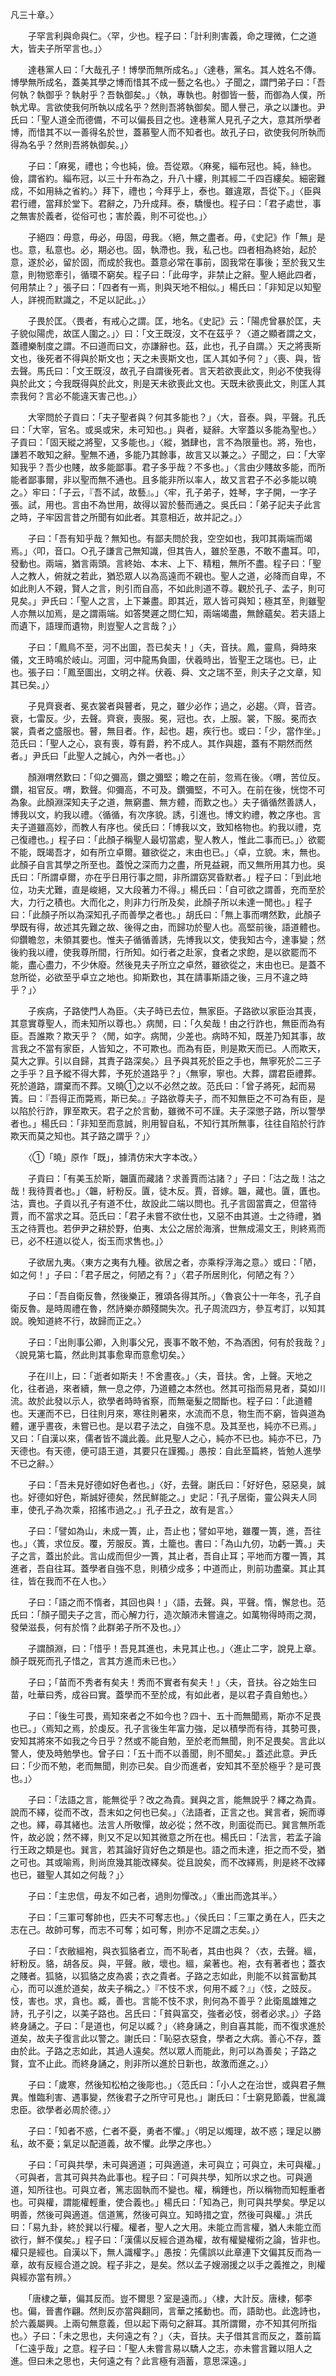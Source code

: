 凡三十章。〉

　　子罕言利與命與仁。〈罕，少也。程子曰：「計利則害義，命之理微，仁之道大，皆夫子所罕言也。」〉

　　達巷黨人曰：「大哉孔子！博學而無所成名。」〈達巷，黨名。其人姓名不傳。博學無所成名，蓋美其學之博而惜其不成一藝之名也。〉子聞之，謂門弟子曰：「吾何執？執御乎？執射乎？吾執御矣。」〈執，專執也。射御皆一藝，而御為人僕，所執尤卑。言欲使我何所執以成名乎？然則吾將執御矣。聞人譽己，承之以謙也。尹氏曰：「聖人道全而德備，不可以偏長目之也。達巷黨人見孔子之大，意其所學者博，而惜其不以一善得名於世，蓋慕聖人而不知者也。故孔子曰，欲使我何所執而得為名乎？然則吾將執御矣。」〉

　　子曰：「麻冕，禮也；今也純，儉。吾從眾。〈麻冕，緇布冠也。純，絲也。儉，謂省約。緇布冠，以三十升布為之，升八十縷，則其經二千四百縷矣。細密難成，不如用絲之省約。〉拜下，禮也；今拜乎上，泰也。雖違眾，吾從下。」〈臣與君行禮，當拜於堂下。君辭之，乃升成拜。泰，驕慢也。程子曰：「君子處世，事之無害於義者，從俗可也；害於義，則不可從也。」〉

　　子絕四：毋意，毋必，毋固，毋我。〈絕，無之盡者。毋，《史記》作「無」是也。意，私意也。必，期必也。固，執滯也。我，私己也。四者相為終始，起於意，遂於必，留於固，而成於我也。蓋意必常在事前，固我常在事後；至於我又生意，則物慾牽引，循環不窮矣。程子曰：「此毋字，非禁止之辭。聖人絕此四者，何用禁止？」張子曰：「四者有一焉，則與天地不相似。」楊氏曰：「非知足以知聖人，詳視而默識之，不足以記此。」〉

　　子畏於匡。〈畏者，有戒心之謂。匡，地名。《史記》云：「陽虎曾暴於匡，夫子貌似陽虎，故匡人圍之。」〉曰：「文王既沒，文不在茲乎？〈道之顯者謂之文，蓋禮樂制度之謂。不曰道而曰文，亦謙辭也。茲，此也，孔子自謂。〉天之將喪斯文也，後死者不得與於斯文也；天之未喪斯文也，匡人其如予何？」〈喪、與，皆去聲。馬氏曰：「文王既沒，故孔子自謂後死者。言天若欲喪此文，則必不使我得與於此文；今我既得與於此文，則是天未欲喪此文也。天既未欲喪此文，則匡人其柰我何？言必不能違天害己也。」〉

　　大宰問於子貢曰：「夫子聖者與？何其多能也？」〈大，音泰。與，平聲。孔氏曰：「大宰，官名。或吳或宋，未可知也。」與者，疑辭。大宰蓋以多能為聖也。〉子貢曰：「固天縱之將聖，又多能也。」〈縱，猶肆也，言不為限量也。將，殆也，謙若不敢知之辭。聖無不通，多能乃其餘事，故言又以兼之。〉子聞之，曰：「大宰知我乎？吾少也賤，故多能鄙事。君子多乎哉？不多也。」〈言由少賤故多能，而所能者鄙事爾，非以聖而無不通也。且多能非所以率人，故又言君子不必多能以曉之。〉牢曰：「子云，『吾不試，故藝』。」〈牢，孔子弟子，姓琴，字子開，一字子張。試，用也。言由不為世用，故得以習於藝而通之。吳氏曰：「弟子記夫子此言之時，子牢因言昔之所聞有如此者。其意相近，故并記之。」〉

　　子曰：「吾有知乎哉？無知也。有鄙夫問於我，空空如也，我叩其兩端而竭焉。」〈叩，音口。○孔子謙言己無知識，但其告人，雖於至愚，不敢不盡耳。叩，發動也。兩端，猶言兩頭。言終始、本末、上下、精粗，無所不盡。程子曰：「聖人之教人，俯就之若此，猶恐眾人以為高遠而不親也。聖人之道，必降而自卑，不如此則人不親，賢人之言，則引而自高，不如此則道不尊。觀於孔子、孟子，則可見矣。」尹氏曰：「聖人之言，上下兼盡。即其近，眾人皆可與知；極其至，則雖聖人亦無以加焉，是之謂兩端。如答樊遲之問仁知，兩端竭盡，無餘蘊矣。若夫語上而遺下，語理而遺物，則豈聖人之言哉？」〉

　　子曰：「鳳鳥不至，河不出圖，吾已矣夫！」〈夫，音扶。鳳，靈鳥，舜時來儀，文王時鳴於岐山。河圖，河中龍馬負圖，伏羲時出，皆聖王之瑞也。已，止也。張子曰：「鳳至圖出，文明之祥。伏羲、舜、文之瑞不至，則夫子之文章，知其已矣。」〉

　　子見齊衰者、冕衣裳者與瞽者，見之，雖少必作；過之，必趨。〈齊，音咨。衰，七雷反。少，去聲。齊衰，喪服。冕，冠也。衣，上服。裳，下服。冕而衣裳，貴者之盛服也。瞽，無目者。作，起也。趨，疾行也。或曰：「少，當作坐。」范氏曰：「聖人之心，哀有喪，尊有爵，矜不成人。其作與趨，蓋有不期然而然者。」尹氏曰「此聖人之誠心，內外一者也。」〉

　　顏淵喟然歎曰：「仰之彌高，鑽之彌堅；瞻之在前，忽焉在後。〈喟，苦位反。鑽，祖官反。喟，歎聲。仰彌高，不可及。鑽彌堅，不可入。在前在後，恍惚不可為象。此顏淵深知夫子之道，無窮盡、無方體，而歎之也。〉夫子循循然善誘人，博我以文，約我以禮。〈循循，有次序貌。誘，引進也。博文約禮，教之序也。言夫子道雖高妙，而教人有序也。侯氏曰：「博我以文，致知格物也。約我以禮，克己復禮也。」程子曰：「此顏子稱聖人最切當處，聖人教人，惟此二事而已。」〉欲罷不能，既竭吾才，如有所立卓爾。雖欲從之，末由也已。」〈卓，立貌。末，無也。此顏子自言其學之所至也。蓋悅之深而力之盡，所見益親，而又無所用其力也。吳氏曰：「所謂卓爾，亦在乎日用行事之間，非所謂窈冥昏默者。」程子曰：「到此地位，功夫尤難，直是峻絕，又大段著力不得。」楊氏曰：「自可欲之謂善，充而至於大，力行之積也。大而化之，則非力行所及矣，此顏子所以未達一閒也。」程子曰：「此顏子所以為深知孔子而善學之者也。」胡氏曰：「無上事而喟然歎，此顏子學既有得，故述其先難之故、後得之由，而歸功於聖人也。高堅前後，語道體也。仰鑽瞻忽，未領其要也。惟夫子循循善誘，先博我以文，使我知古今，達事變；然後約我以禮，使我尊所間，行所知。如行者之赴家，食者之求飽，是以欲罷而不能，盡心盡力，不少休廢。然後見夫子所立之卓然，雖欲從之，末由也已。是蓋不怠所從，必欲至乎卓立之地也。抑斯歎也，其在請事斯語之後，三月不違之時乎？」〉

　　子疾病，子路使門人為臣。〈夫子時已去位，無家臣。子路欲以家臣治其喪，其意實尊聖人，而未知所以尊也。〉病閒，曰：「久矣哉！由之行詐也，無臣而為有臣。吾誰欺？欺天乎？〈閒，如字。病閒，少差也。病時不知，既差乃知其事，故言我之不當有家臣，人皆知之，不可欺也。而為有臣，則是欺天而已。人而欺天，莫大之罪。引以自歸，其責子路深矣。〉且予與其死於臣之手也，無寧死於二三子之手乎？且予縱不得大葬，予死於道路乎？」〈無寧，寧也。大葬，謂君臣禮葬。死於道路，謂棄而不葬。又曉①之以不必然之故。范氏曰：「曾子將死，起而易簀。曰：『吾得正而斃焉，斯已矣。』子路欲尊夫子，而不知無臣之不可為有臣，是以陷於行詐，罪至欺天。君子之於言動，雖微不可不謹。夫子深懲子路，所以警學者也。」楊氏曰：「非知至而意誠，則用智自私，不知行其所無事，往往自陷於行詐欺天而莫之知也。其子路之謂乎？」〉

　　〈①「曉」原作「既」，據清仿宋大字本改。〉

　　子貢曰：「有美玉於斯，韞匵而藏諸？求善賈而沽諸？」子曰：「沽之哉！沽之哉！我待賈者也。」〈韞，紆粉反。匵，徒木反。賈，音嫁。韞，藏也。匵，匱也。沽，賣也。子貢以孔子有道不仕，故設此二端以問也。孔子言固當賣之，但當待賈，而不當求之耳。范氏曰：「君子未嘗不欲仕也，又惡不由其道。士之待禮，猶玉之待賈也。若伊尹之耕於野，伯夷、太公之居於海濱，世無成湯文王，則終焉而已，必不枉道以從人，衒玉而求售也。」〉

　　子欲居九夷。〈東方之夷有九種。欲居之者，亦乘桴浮海之意。〉或曰：「陋，如之何！」子曰：「君子居之，何陋之有？」〈君子所居則化，何陋之有？〉

　　子曰：「吾自衛反魯，然後樂正，雅頌各得其所。」〈魯哀公十一年冬，孔子自衛反魯。是時周禮在魯，然詩樂亦頗殘闕失次。孔子周流四方，參互考訂，以知其說。晚知道終不行，故歸而正之。〉

　　子曰：「出則事公卿，入則事父兄，喪事不敢不勉，不為酒困，何有於我哉？」〈說見第七篇，然此則其事愈卑而意愈切矣。〉

　　子在川上，曰：「逝者如斯夫！不舍晝夜。」〈夫，音扶。舍，上聲。天地之化，往者過，來者續，無一息之停，乃道體之本然也。然其可指而易見者，莫如川流。故於此發以示人，欲學者時時省察，而無毫髮之間斷也。程子曰：「此道體也。天運而不已，日往則月來，寒往則暑來，水流而不息，物生而不窮，皆與道為體，運乎晝夜，未嘗已也。是以君子法之，自強不息。及其至也，純亦不已焉。」又曰：「自漢以來，儒者皆不識此義。此見聖人之心，純亦不已也。純亦不已，乃天德也。有天德，便可語王道，其要只在謹獨。」愚按：自此至篇終，皆勉人進學不已之辭。〉

　　子曰：「吾未見好德如好色者也。」〈好，去聲。謝氏曰：「好好色，惡惡臭，誠也。好德如好色，斯誠好德矣，然民鮮能之。」史記：「孔子居衛，靈公與夫人同車，使孔子為次乘，招搖市過之。」孔子丑之，故有是言。〉

　　子曰：「譬如為山，未成一簣，止，吾止也；譬如平地，雖覆一簣，進，吾往也。」〈簣，求位反。覆，芳服反。簣，土籠也。書曰：「為山九仞，功虧一簣。」夫子之言，蓋出於此。言山成而但少一簣，其止者，吾自止耳；平地而方覆一簣，其進者，吾自往耳。蓋學者自強不息，則積少成多；中道而止，則前功盡棄。其止其往，皆在我而不在人也。〉

　　子曰：「語之而不惰者，其回也與！」〈語，去聲。與，平聲。惰，懈怠也。范氏曰：「顏子聞夫子之言，而心解力行，造次顛沛未嘗違之。如萬物得時雨之潤，發榮滋長，何有於惰？此群弟子所不及也。」〉

　　子謂顏淵，曰：「惜乎！吾見其進也，未見其止也。」〈進止二字，說見上章。顏子既死而孔子惜之，言其方進而未已也。〉

　　子曰；「苗而不秀者有矣夫！秀而不實者有矣夫！」〈夫，音扶。谷之始生曰苗，吐華曰秀，成谷曰實。蓋學而不至於成，有如此者，是以君子貴自勉也。〉

　　子曰：「後生可畏，焉知來者之不如今也？四十、五十而無聞焉，斯亦不足畏也已。」〈焉知之焉，於虔反。孔子言後生年富力強，足以積學而有待，其勢可畏，安知其將來不如我之今日乎？然或不能自勉，至於老而無聞，則不足畏矣。言此以警人，使及時勉學也。曾子曰：「五十而不以善聞，則不聞矣。」蓋述此意。尹氏曰：「少而不勉，老而無聞，則亦已矣。自少而進者，安知其不至於極乎？是可畏也。」〉

　　子曰：「法語之言，能無從乎？改之為貴。巽與之言，能無說乎？繹之為貴。說而不繹，從而不改，吾末如之何也已矣。」〈法語者，正言之也。巽言者，婉而導之也。繹，尋其緒也。法言人所敬憚，故必從；然不改，則面從而已。巽言無所乖忤，故必說；然不繹，則又不足以知其微意之所在也。楊氏曰：「法言，若孟子論行王政之類是也。巽言，若其論好貨好色之類是也。語之而未達，拒之而不受，猶之可也。其或喻焉，則尚庶幾其能改繹矣。從且說矣，而不改繹焉，則是終不改繹也已，雖聖人其如之何哉？」〉

　　子曰：「主忠信，毋友不如己者，過則勿憚改。」〈重出而逸其半。〉

　　子曰：「三軍可奪帥也，匹夫不可奪志也。」〈侯氏曰：「三軍之勇在人，匹夫之志在己。故帥可奪，而志不可奪；如可奪，則亦不足謂之志矣。」〉

　　子曰：「衣敝縕袍，與衣狐貉者立，而不恥者，其由也與？〈衣，去聲。縕，紆粉反。貉，胡各反。與，平聲。敝，壞也。縕，枲著也。袍，衣有著者也；蓋衣之賤者。狐貉，以狐貉之皮為裘；衣之貴者。子路之志如此，則能不以貧富動其心，而可以進於道矣，故夫子稱之。〉『不忮不求，何用不臧？』」〈忮，之豉反。忮，害也。求，貪也。臧，善也。言能不忮不求，則何為不善乎？此衛風雄雉之詩，孔子引之，以美子路也。呂氏曰：「貧與富交，強者必忮，弱者必求。」〉子路終身誦之。子曰：「是道也，何足以臧？」〈終身誦之，則自喜其能，而不復求進於道矣，故夫子復言此以警之。謝氏曰：「恥惡衣惡食，學者之大病。善心不存，蓋由於此。子路之志如此，其過人遠矣。然以眾人而能此，則可以為善矣；子路之賢，宜不止此。而終身誦之，則非所以進於日新也，故激而進之。」〉

　　子曰：「歲寒，然後知松柏之後彫也。」〈范氏曰：「小人之在治世，或與君子無異。惟臨利害、遇事變，然後君子之所守可見也。」謝氏曰：「士窮見節義，世亂識忠臣。欲學者必周於德。」〉

　　子曰：「知者不惑，仁者不憂，勇者不懼。」〈明足以燭理，故不惑；理足以勝私，故不憂；氣足以配道義，故不懼。此學之序也。〉

　　子曰：「可與共學，未可與適道；可與適道，未可與立；可與立，未可與權。」〈可與者，言其可與共為此事也。程子曰：「可與共學，知所以求之也。可與適道，知所往也。可與立者，篤志固執而不變也。權，稱錘也，所以稱物而知輕重者也。可與權，謂能權輕重，使合義也。」楊氏曰：「知為己，則可與共學矣。學足以明善，然後可與適道。信道篤，然後可與立。知時措之宜，然後可與權。」洪氏曰：「易九卦，終於巽以行權。權者，聖人之大用。未能立而言權，猶人未能立而欲行，鮮不僕矣。」程子曰：「漢儒以反經合道為權，故有權變權術之論，皆非也。權只是經也。自漢以下，無人識權字。」愚按：先儒誤以此章連下文偏其反而為一章，故有反經合道之說。程子非之，是矣。然以孟子嫂溺援之以手之義推之，則權與經亦當有辨。〉

　　「唐棣之華，偏其反而。豈不爾思？室是遠而。」〈棣，大計反。唐棣，郁李也。偏，晉書作翩。然則反亦當與翻同，言華之搖動也。而，語助也。此逸詩也，於六義屬興。上兩句無意義，但以起下兩句之辭耳。其所謂爾，亦不知其何所指也。〉子曰：「未之思也，夫何遠之有？」〈夫，音扶。夫子借其言而反之，蓋前篇「仁遠乎哉」之意。程子曰：「聖人未嘗言易以驕人之志，亦未嘗言難以阻人之進。但曰未之思也，夫何遠之有？此言極有涵蓄，意思深遠。」




